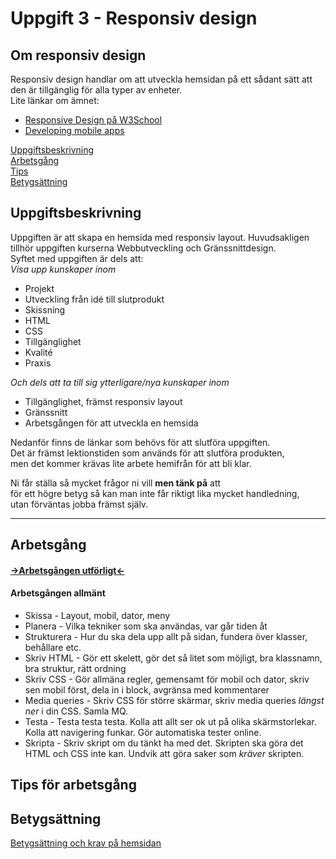 # Uppgift 3 - Responsiv design

## Om responsiv design
Responsiv design handlar om att utveckla hemsidan på ett sådant sätt att den är tillgänglig för alla typer av enheter.  
Lite länkar om ämnet:
* [Responsive Design på W3School](https://www.w3schools.com/html/html_responsive.asp)
* [Developing mobile apps](https://www.toptal.com/android/developing-mobile-web-apps-when-why-and-how)  

[Uppgiftsbeskrivning](#task)  
[Arbetsgång](#method)  
[Tips](#method-tips)  
[Betygsättning](#grading)  

## <a name="task">Uppgiftsbeskrivning</a>

Uppgiften är att skapa en hemsida med responsiv layout. Huvudsakligen tillhör uppgiften kurserna Webbutveckling och Gränssnittdesign.  
Syftet med uppgiften är dels att:  
*Visa upp kunskaper inom*  
* Projekt
* Utveckling från idé till slutprodukt
* Skissning
* HTML
* CSS
* Tillgänglighet
* Kvalité
* Praxis  
  
*Och dels att ta till sig ytterligare/nya kunskaper inom*
* Tillgänglighet, främst responsiv layout
* Gränssnitt
* Arbetsgången för att utveckla en hemsida

Nedanför finns de länkar som behövs för att slutföra uppgiften.  
Det är främst lektionstiden som används för att slutföra produkten,  
men det kommer krävas lite arbete hemifrån för att bli klar.

Ni får ställa så mycket frågor ni vill **men tänk på** att  
för ett högre betyg så kan man inte får riktigt lika mycket handledning,  
utan förväntas jobba främst själv.

*****

## <a name="method">Arbetsgång</a>

####  [->Arbetsgången utförligt<-](method.md)  

#### Arbetsgången allmänt
* Skissa - Layout, mobil, dator, meny
* Planera - Vilka tekniker som ska användas, var går tiden åt
* Strukturera - Hur du ska dela upp allt på sidan, fundera över klasser, behållare etc.
* Skriv HTML - Gör ett skelett, gör det så litet som möjligt, bra klassnamn, bra struktur, rätt ordning
* Skriv CSS - Gör allmäna regler, gemensamt för mobil och dator, skriv sen mobil först, dela in i block, avgränsa med kommentarer
* Media queries - Skriv CSS för större skärmar, skriv media queries *längst ner* i din CSS. Samla MQ.
* Testa - Testa testa testa. Kolla att allt ser ok ut på olika skärmstorlekar. Kolla att navigering funkar. Gör automatiska tester online.
* Skripta - Skriv skript om du tänkt ha med det. Skripten ska göra det HTML och CSS inte kan. Undvik att göra saker som *kräver* skripten.

## <a name="method-tips">Tips för arbetsgång</a>

## <a name="grading">Betygsättning</a>
[Betygsättning och krav på hemsidan](grading.md)



